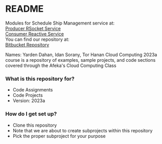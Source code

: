 # README #
Modules for Schedule Ship Management service at:  
[Producer RSocket Service](ScheduleShipManagementService/README.md)  
[Consumer Reactive Service](ScheduleShipManagementServiceConsumer/README.md)  
You can find our repository at:  
[Bitbucket Repository](https://Jordi12@bitbucket.org/integrative-project/2023a_cloud_solution.git)  

Names: Yarden Dahan, Idan Sorany, Tor Hanan
Cloud Computing 2023a course is a repository of examples, sample projects, and code sections covered through the Afeka's Cloud Computing Class  

### What is this repository for? ###

* Code Assignments
* Code Projects
* Version: 2023a

### How do I get set up? ###

* Clone this repository
* Note that we are about to create subprojects within this repository
* Pick the proper subproject for your purpose